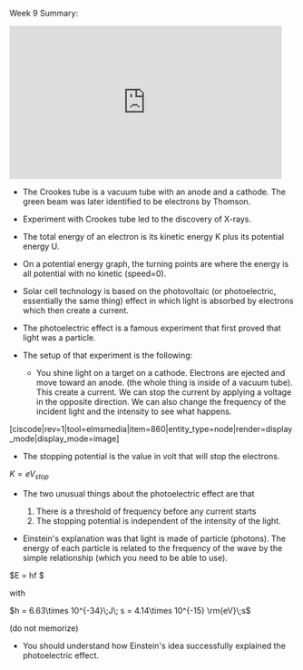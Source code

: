 Week 9 Summary:
<iframe width="480" height="270" src="https://psu.voicethread.com/app/player/?threadId=9623307" frameborder="0" allowfullscreen></iframe>

- The Crookes tube is a vacuum tube with an anode and a cathode. The green beam was later identified to be electrons by Thomson.
- Experiment with Crookes tube led to the discovery of X-rays.
- The total energy of an electron is its kinetic energy K plus its potential energy U.
- On a potential energy graph, the turning points are where the energy is all potential with no kinetic (speed=0).
- Solar cell technology is based on the photovoltaic (or photoelectric, essentially the same thing) effect in which light is absorbed by electrons which then create a current.
- The photoelectric effect is a famous experiment that first proved that light was a particle.
- The setup of that experiment is the following:

    * You shine light on a target on a cathode. Electrons are ejected and move toward an anode. (the whole thing is inside of a vacuum tube). This create a current. We can stop the current by applying a voltage in the opposite direction. We can also change the frequency of the incident light and the intensity to see what happens.

[ciscode|rev=1|tool=elmsmedia|item=860|entity_type=node|render=display_mode|display_mode=image]

- The stopping potential is the value in volt that will stop the electrons.

$K = e V_{stop}$

- The two unusual things about the photoelectric effect are that

    1. There is a threshold of frequency before any current starts
    2. The stopping potential is independent of the intensity of the light.

- Einstein's explanation was that light is made of particle (photons). The energy of each particle is related to the frequency of the wave by the simple relationship (which you need to be able to use).

$E = hf $

with

$h = 6.63\times 10^{-34}\;J\; s = 4.14\times 10^{-15} \rm{eV}\;s$

(do not memorize)

- You should understand how Einstein's idea successfully explained the photoelectric effect.